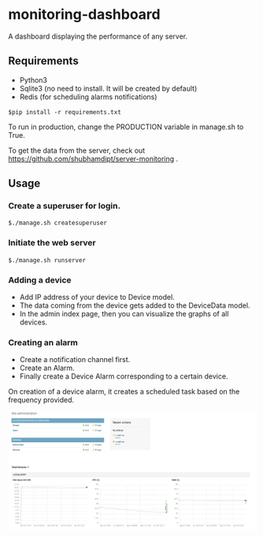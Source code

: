 # monitoring-dashboard
A dashboard displaying the performance of any server.


## Requirements

* Python3
* Sqlite3 (no need to install. It will be created by default)
* Redis (for scheduling alarms notifications)

```
$pip install -r requirements.txt
```

To run in production, change the PRODUCTION variable in manage.sh to True.

To get the data from the server, check out https://github.com/shubhamdipt/server-monitoring .


## Usage

### Create a superuser for login.
```
$./manage.sh createsuperuser
```

### Initiate the web server
```
$./manage.sh runserver
```

### Adding a device
* Add IP address of your device to Device model.
* The data coming from the device gets added to the DeviceData model.
* In the admin index page, then you can visualize the graphs of all devices.

### Creating an alarm
* Create a notification channel first.
* Create an Alarm.
* Finally create a Device Alarm corresponding to a certain device.

On creation of a device alarm, it creates a scheduled task based on the frequency provided.

![Sample of the Admin page](https://github.com/shubhamdipt/monitoring-dashboard/blob/master/sample.png)
